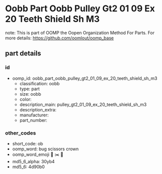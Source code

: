 # Oobb Part Oobb Pulley Gt2 01 09 Ex 20 Teeth Shield Sh M3  

note: This is part of OOMP the Oopen Organization Method For Parts. For more details: https://github.com/oomlout/oomp_base

##  part details





### id
* oomp_id: oobb_part_oobb_pulley_gt2_01_09_ex_20_teeth_shield_sh_m3
  * classification: oobb
  * type: part
  * size: oobb
  * color: 
  * description_main: pulley_gt2_01_09_ex_20_teeth_shield_sh_m3
  * description_extra: 
  * manufacturer: 
  * part_number: 

### other_codes
* short_code: ob
* oomp_word: bug scissors crown
* oomp_word_emoji :bug: :scissors: :crown:
* md5_6_alpha: 30yb4
* md5_6: 4d90b0